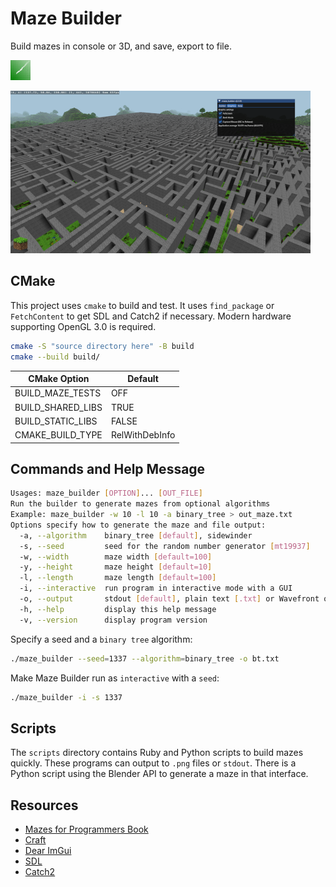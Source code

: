 # Maze Builder

Build mazes in console or 3D, and save, export to file.

![Textured maze with solution in white](textures/maze_in_green_32x32.bmp)

![Release screenshot](textures/maze_builder_release1.png)

## CMake

This project uses `cmake` to build and test. It uses `find_package` or `FetchContent` to get SDL and Catch2 if necessary. Modern hardware supporting OpenGL 3.0 is required.

```sh
cmake -S "source directory here" -B build
cmake --build build/
```

| CMake Option | Default | 
|--------------|---------|
| BUILD_MAZE_TESTS | OFF |
| BUILD_SHARED_LIBS | TRUE |
| BUILD_STATIC_LIBS | FALSE |
| CMAKE_BUILD_TYPE | RelWithDebInfo |

## Commands and Help Message

```sh
Usages: maze_builder [OPTION]... [OUT_FILE]
Run the builder to generate mazes from optional algorithms
Example: maze_builder -w 10 -l 10 -a binary_tree > out_maze.txt
Options specify how to generate the maze and file output:
  -a, --algorithm    binary_tree [default], sidewinder
  -s, --seed         seed for the random number generator [mt19937]
  -w, --width        maze width [default=100]
  -y, --height       maze height [default=10]
  -l, --length       maze length [default=100]
  -i, --interactive  run program in interactive mode with a GUI
  -o, --output       stdout [default], plain text [.txt] or Wavefront object format [.obj]
  -h, --help         display this help message
  -v, --version      display program version
```

Specify a seed and a `binary tree` algorithm:
```sh
./maze_builder --seed=1337 --algorithm=binary_tree -o bt.txt
```

Make Maze Builder run as `interactive` with a `seed`:
```sh
./maze_builder -i -s 1337
```

## Scripts

The `scripts` directory contains Ruby and Python scripts to build mazes quickly.
These programs can output to `.png` files or `stdout`. There is a Python script
using the Blender API to generate a maze in that interface.

## Resources
 - [Mazes for Programmers Book](https://www.jamisbuck.org/mazes/)
 - [Craft](https://github.com/fogleman/Craft)
 - [Dear ImGui](https://github.com/ocornut/imgui)
 - [SDL](https://github.com/libsdl-org/SDL)
 - [Catch2](https://github.com/catchorg/Catch2)
